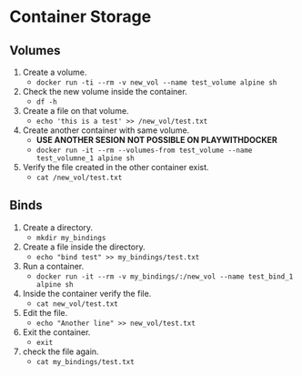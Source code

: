 # Container Storage
## Volumes
1. Create a volume.
    - `docker run -ti --rm -v new_vol --name test_volume alpine sh`
2. Check the new volume inside the container.
    - `df -h`
3. Create a file on that volume.
    - `echo 'this is a test' >> /new_vol/test.txt`
4. Create another container with same volume.
    - **USE ANOTHER SESION** **NOT POSSIBLE ON PLAYWITHDOCKER**
    - `docker run -it --rm --volumes-from test_volume --name test_volumne_1 alpine sh`
5. Verify the file created in the other container exist.
    - `cat /new_vol/test.txt`

## Binds
1. Create a directory.
    - `mkdir my_bindings`
2. Create a file inside the directory.
    - `echo "bind test" >> my_bindings/test.txt`
3. Run a container.
    - `docker run -it --rm -v my_bindings/:/new_vol --name test_bind_1 alpine sh`
4. Inside the container verify the file.
    - `cat new_vol/test.txt`
5. Edit the file.
    - `echo "Another line" >> new_vol/test.txt`
6. Exit the container.
    - `exit`
7. check the file again.
    - `cat my_bindings/test.txt`

